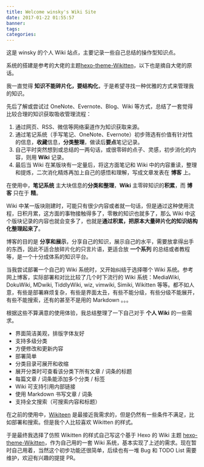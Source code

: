 ```yaml
---
title: Welcome winsky's Wiki Site
date: 2017-01-22 01:55:57
banner:
tags:
categories:
---
```


这是 winsky 的个人 Wiki 站点，主要记录一些自己总结的操作型知识点。

系统的搭建是参考的大佬的主题[hexo-theme-Wikitten](https://github.com/zthxxx/hexo-theme-Wikitten)，以下也是摘自大佬的原话。

我一直觉得 **知识不能碎片化，要结构化**，于是希望寻找一种优雅的方式来管理我的知识。

先后了解或尝试过 OneNote、Evernote、Blog、Wiki 等方式，总结了一套觉得比较合理的知识获取吸收管理流程：

1. 通过网页、RSS、微信等网络渠道作为知识获取来源。
2. 通过笔记系统（手写笔记、OneNote、Evernote）初步筛选有价值有针对性的信息，**收藏**信息，**分类整理**，做读后**要点**笔记记录。
3. 自己平时突然想到或总结的一两句话，或很零碎的点子、灵感，初步消化的内容，则用 **Wiki** 记录。
4. 最后当 Wiki 在某版块有一定量后，将这方面笔记和 Wiki 中的内容重读，整理和提炼，二次消化精炼再加上自己的感悟和理解，写成文章发表在 **博客** 上。



在使用中，**笔记系统** 主大块信息的**分类和整理**，**Wiki** 主零碎知识的**积累**，而 **博客** 只在于 **精**。

Wiki 中某一版块刚建时，可能只有很少内容或者就一句话，但是通过这种使用流程，日积月累，这方面的事物接触得多了，零散的知识也就多了，那么 Wiki 中这个版块记录的内容也就会变多了，也就是**通过积累，把原本大量碎片化的知识结构化整理起来了**。

博客的目的是 **分享和展示**，分享自己的知识，展示自己的水平，需要放拿得出手的东西，因此不适合放碎片化的只言片语，更适合放 **一个系列** 的总结或者教程等，是一个十分成体系的知识平台。

当我尝试部署一个自己的 Wiki 系统时，又开始纠结于选择哪个 Wiki 系统。参考网上博客，实际部署和对比比较了几个时下流行的 Wiki 系统：MediaWiki, DokuWiki, MDwiki, TiddlyWiki, wiz, vimwiki, Simiki, Wikitten 等等。都不如人意，有些是部署麻烦复杂，有些是界面太丑，有些不能分级，有些分级不能展开，有些不能搜索，还有的甚至不是用的 Markdown 。。。

根据这些不算满意的使用体验，我总结整理了一下自己对于 **个人 Wiki** 的一些需求。

- 界面简洁美观，排版字体友好
- 支持多级分类
- 方便修改和更新内容
- 部署简单
- 分类目录可展开和收缩
- 展开分类时可查看该分类下所有文章 / 词条的标题
- 每篇文章 / 词条能添加多个分类 / 标签
- Wiki 可支持引用内部链接
- 使用 Markdown 书写文章 / 词条
- 支持全文搜索（可搜索内容和标题）

在之前的使用中，[Wikiteen](http://wikitten.vizuina.com/) 是最接近我需求的，但是仍然有一些条件不满足，比如部署和搜索。但是我个人比较喜欢 Wikitten 的样式。

于是最终我选择了仿照 Wikitten 的样式自己写这个基于 Hexo 的 Wiki 主题 [hexo-theme-Wikitten](https://github.com/zthxxx/hexo-theme-Wikitten)，作为自己用的一套 Wiki 系统，基本实现了上述的需求。现在暂时自己用着，当然这个初步功能还很简单，后续也有一堆 Bug 和 TODO List 需要维护，欢迎有兴趣的提提 PR。
